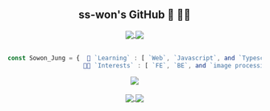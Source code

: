 <div align="center">
        
## ss-won's GitHub 🐰 🤟🏻
<a href="https://hits.seeyoufarm.com">
  <img align="center" src="https://hits.seeyoufarm.com/api/count/incr/badge.svg?url=https%3A%2F%2Fgithub.com%2Fss-won&count_bg=%2379C83D&title_bg=%23555555&title=hits&edge_flat=false" />
</a><a href="https://solved.ac/swj0515">
  <img align="center" src="http://mazassumnida.wtf/api/mini/generate_badge?boj=swj0515" />
</a>
<br /><br />

```javascript      
const Sowon_Jung = {  🌱 `Learning` : [ `Web`, `Javascript`, and `Typescript` ],
                     💃🏻 `Interests` : [ `FE`, `BE`, and `image processing` ]  }
```  
<a href="https://github.com/anuraghazra/github-readme-stats">
<img align="center" src="https://github-readme-stats.vercel.app/api?username=ss-won&&show_icons=true&&theme=dracula" />
</a>
<br/><br/>
  
<a href="https://velog.io/@ss-won">
<img align="center" src="http://img.shields.io/badge/-Tech%20blog-black?style=flat-square&logo=github&link=https://velog.io/@ss-won" />
</a>
<a href="mailto:swj960515@gmail.com">
<img align="center" src="http://img.shields.io/badge/-Gmail-white?style=flat-square&logo=gmail&link=mailto:swj960515@gmail.com" />
</div>
<!--
**ss-won/ss-won** is a ✨ _special_ ✨ repository because its `README.md` (this file) appears on your GitHub profile.-->
</div>
